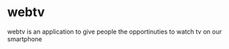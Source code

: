 webtv
=====

webtv is an application to give people the opportinuties to watch tv on our smartphone
